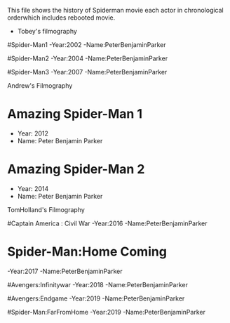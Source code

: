 
This file shows the history of Spiderman movie each actor in chronological orderwhich includes rebooted movie.

- Tobey's filmography

#Spider-Man1 
-Year:2002 
-Name:PeterBenjaminParker 

#Spider-Man2 
-Year:2004 
-Name:PeterBenjaminParker 

#Spider-Man3 
-Year:2007 
-Name:PeterBenjaminParker 

Andrew's Filmography

# Amazing Spider-Man 1 
- Year: 2012 
- Name: Peter Benjamin Parker 

# Amazing Spider-Man 2 
- Year: 2014 
- Name: Peter Benjamin Parker 

TomHolland's Filmography

#Captain America : Civil War
-Year:2016
-Name:PeterBenjaminParker

# Spider-Man:Home Coming 
-Year:2017
-Name:PeterBenjaminParker 

#Avengers:Infinitywar 
-Year:2018 
-Name:PeterBenjaminParker 

#Avengers:Endgame
-Year:2019
-Name:PeterBenjaminParker

#Spider-Man:FarFromHome 
-Year:2019 
-Name:PeterBenjaminParker 

